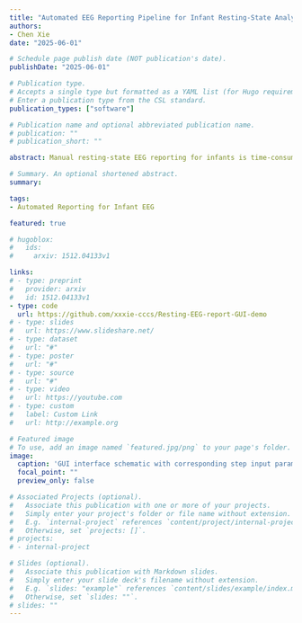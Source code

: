 ```yaml
---
title: "Automated EEG Reporting Pipeline for Infant Resting-State Analysis"
authors:
- Chen Xie
date: "2025-06-01"

# Schedule page publish date (NOT publication's date).
publishDate: "2025-06-01"

# Publication type.
# Accepts a single type but formatted as a YAML list (for Hugo requirements).
# Enter a publication type from the CSL standard.
publication_types: ["software"]

# Publication name and optional abbreviated publication name.
# publication: ""
# publication_short: ""

abstract: Manual resting-state EEG reporting for infants is time-consuming and hard for families to interpret. We present an end-to-end pipeline that automates infant EEG reporting and generates family-readable summaries grounded in spectral analysis. The system ingests data, performs preprocessing and artifact handling, and computes power spectral density, band power, and age-normed indices. A lightweight GUI supports full-workflow monitoring and exception handling. To produce plain-language narratives while preserving privacy, we deploy local large language models (Qwen2.5-7B, DeepSeek-V) to condition on structured spectral outputs and render individualized reports. In deployment to 300+ participants from the CBCP cohort, the pipeline delivered age-referenced, frequency-band reports with per-subject textual summaries and reduced report turnaround by ~3 days, improving throughput. This work demonstrates a practical path to scalable, privacy-conserving EEG reporting in early childhood settings and a template for integrating analytical pipelines with on-device language models for clinical communication.

# Summary. An optional shortened abstract.
summary: 

tags:
- Automated Reporting for Infant EEG

featured: true

# hugoblox:
#   ids:
#     arxiv: 1512.04133v1

links:
# - type: preprint
#   provider: arxiv
#   id: 1512.04133v1
- type: code
  url: https://github.com/xxxie-cccs/Resting-EEG-report-GUI-demo
# - type: slides
#   url: https://www.slideshare.net/
# - type: dataset
#   url: "#"
# - type: poster
#   url: "#"
# - type: source
#   url: "#"
# - type: video
#   url: https://youtube.com
# - type: custom
#   label: Custom Link
#   url: http://example.org

# Featured image
# To use, add an image named `featured.jpg/png` to your page's folder. 
image:
  caption: 'GUI interface schematic with corresponding step input parameters. Click the button below to run'
  focal_point: ""
  preview_only: false

# Associated Projects (optional).
#   Associate this publication with one or more of your projects.
#   Simply enter your project's folder or file name without extension.
#   E.g. `internal-project` references `content/project/internal-project/index.md`.
#   Otherwise, set `projects: []`.
# projects:
# - internal-project

# Slides (optional).
#   Associate this publication with Markdown slides.
#   Simply enter your slide deck's filename without extension.
#   E.g. `slides: "example"` references `content/slides/example/index.md`.
#   Otherwise, set `slides: ""`.
# slides: ""
---
```

<!-- 
This work is driven by the results in my [previous paper](/publication/conference-paper/) on LLMs.

{{% callout note %}}
Create your slides in Markdown - click the *Slides* button to check out the example.
{{% /callout %}}

Add the publication's **full text** or **supplementary notes** here. You can use rich formatting such as including [code, math, and images](https://docs.hugoblox.com/content/writing-markdown-latex/). -->
